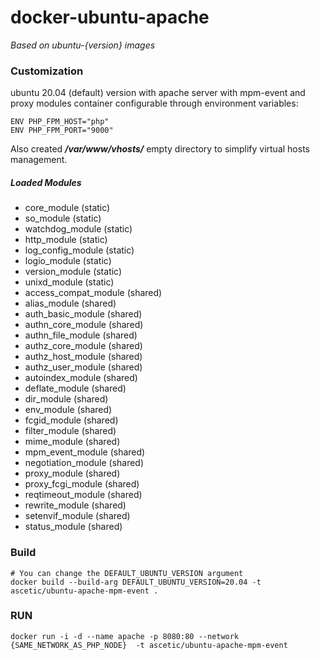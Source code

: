 # docker-ubuntu-apache


*Based on ubuntu-{version} images*

### Customization

ubuntu 20.04 (default) version with apache server with mpm-event and proxy modules container configurable through environment variables:

```
ENV PHP_FPM_HOST="php"
ENV PHP_FPM_PORT="9000"
```

Also created _**/var/www/vhosts/**_ empty directory to simplify virtual hosts management.

##### Loaded Modules

* core_module (static)
* so_module (static)
* watchdog_module (static)
* http_module (static)
* log_config_module (static)
* logio_module (static)
* version_module (static)
* unixd_module (static)
* access_compat_module (shared)
* alias_module (shared)
* auth_basic_module (shared)
* authn_core_module (shared)
* authn_file_module (shared)
* authz_core_module (shared)
* authz_host_module (shared)
* authz_user_module (shared)
* autoindex_module (shared)
* deflate_module (shared)
* dir_module (shared)
* env_module (shared)
* fcgid_module (shared)
* filter_module (shared)
* mime_module (shared)
* mpm_event_module (shared)
* negotiation_module (shared)
* proxy_module (shared)
* proxy_fcgi_module (shared)
* reqtimeout_module (shared)
* rewrite_module (shared)
* setenvif_module (shared)
* status_module (shared)

### Build
```
# You can change the DEFAULT_UBUNTU_VERSION argument
docker build --build-arg DEFAULT_UBUNTU_VERSION=20.04 -t ascetic/ubuntu-apache-mpm-event .
```

### RUN
```
docker run -i -d --name apache -p 8080:80 --network {SAME_NETWORK_AS_PHP_NODE}  -t ascetic/ubuntu-apache-mpm-event
```